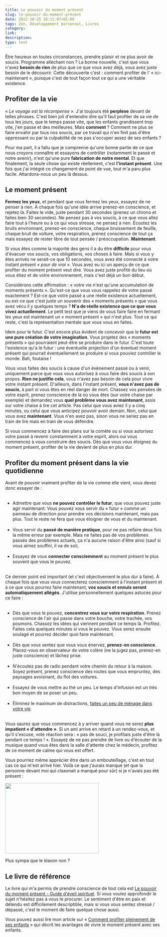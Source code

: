 ```yaml
---
title: Le pouvoir du moment présent
slug: le-pouvoir-du-moment-présent
date: 2012-10-25 10:11:07+02:00
tags: Zen, Développement personnel, Livres
category: 
link: 
description: 
type: text
---
```


<p></p><p>Être heureux en toutes circonstances, prendre plaisir et ne plus avoir de soucis. Programme alléchant non ? La bonne nouvelle, c'est que vous n'avez <strong>besoin de rien</strong> de plus que ce que vous avez déjà, vous avez juste besoin de le découvrir. Cette découverte c'est : comment profiter de l' « ici-maintenant », puisque c'est de tout façon tout ce qui a une véritable existence.</p><p></p>
<!-- TEASER_END -->
<p></p><h2>Profiter de la vie</h2><p></p>

<p></p><p><em>« Le voyage est la récompense »</em>. J'ai toujours été <strong>perplexe</strong> devant de telles phrases. C'est bien joli d'entendre dire qu'il faut profiter de sa vie de tous les jours, que le temps passe vite, que les enfants grandissent trop vite, j'en passe et des meilleures. Mais <strong>comment</strong> ? Comment ne plus se faire envahir par tous nos soucis, par ce travail qui n'en finit pas d'être oppressant ou par la culpabilité de ne pas s'occuper assez de ses enfants ?</p><p></p>

<p></p><p>Pour ma part, il a fallu que je comprenne qu'une bonne partie de ce que nous croyons connaître et essayons de contrôler (notamment le passé et notre avenir), n'est qu'une pure <strong>fabrication de notre mental</strong>. Et que finalement, la seule chose qui existe réellement, c'est <strong>l'instant présent</strong>. Une fois que j'ai intégré ce changement de point de vue, tout m'a paru plus facile. Attardons-nous un peu là dessus.</p><p></p>

<p></p><h2>Le moment présent</h2><p></p>

<p></p><p><strong>Fermez les yeux</strong>, et pendant que vous fermez les yeux, essayez de ne penser à rien. À chaque fois qu'une idée arrive prenez-en conscience, et rejetez là. Faites le vide, juste pendant 30 secondes (prenez un chrono et faites bien 30 secondes). Ne pensez pas à vos soucis, à ce que vous allez faire tout à l'heure ou à ce qui vous stresse, ne pensez à rien. Écoutez les bruits environnant, prenez-en conscience, chaque bruissement de feuille, chaque bruit de voiture, votre respiration, prenez conscience de tout ça mais essayez de rester libre de tout pensée / préoccupation. <strong>Maintenant</strong>.</p><p></p>

<p></p><p>Si vous êtes comme la majorité des gens il a du être <strong>difficile</strong> pour vous d'évacuer vos soucis, vos obligations, vos choses à faire. Mais si vous y êtes arrivés ne serait-ce que 10 secondes, vous avez été connecté à votre instant présent <em>« pour de vrai »</em>. Vous avez eu ici un aperçu de ce que profiter du moment présent veut dire. Vous avez juste profité du lieu où vous étiez et de votre environnement, mais c'est déjà un bon début.</p><p></p>

<p></p><p>Considérons cette affirmation : « votre vie n'est qu'une accumulation de moments présents ». Qu'est-ce que vous vous rappelez de votre passé exactement ? Est-ce que votre passé a une réelle existence actuellement, ou est-ce que c'est juste un souvenir des « moments présents » que vous avez vécu il y quelques temps ? <strong>N'a de réelle existence que ce que vous vivez actuellement</strong>. Le petit test que je viens de vous faire faire en fermant les yeux est maintenant un « moment présent » qui n'est plus. Tout ce qui reste, c'est la représentation mentale que vous vous en faites.</p><p></p>

<p></p><p>Idem pour le futur. C'est encore plus évident de concevoir que le <strong>futur est une pure création de votre imagination</strong>. Vous projetez des « moments présents » qui pourraient peut-être se produire dans le futur. C'est toute l'existence qu'a le futur : une éventuelle projection d'un éventuel moment présent qui pourrait éventuellement se produire si vous pouviez contrôler le monde. Bah, foutaise !</p><p></p>

<p></p><p>Vous vous faites des soucis à cause d'un évènement passé ou à venir, uniquement parce que vous vous autorisez à vous faire des soucis à son propos. <strong>Rien ne justifie cela</strong>, vous n'avez pas besoin de cela pour vivre votre instant présent. D'ailleurs, dans l'instant présent, <strong>vous n'avez pas de soucis</strong>, à part si vous êtes en réel danger de mort. Chassez vos pensées de votre esprit, prenez conscience de là où vous êtes (sur votre chaise par exemple) et demandez vous <strong>quel problème vous avez maintenant</strong>, assis sur votre chaise à lire cet article. Pas celui que vous aviez il y a cinq minutes, ou celui que vous anticipez pouvoir avoir demain. Non, celui que vous avez <strong>maintenant</strong>. Vous n'en avez pas, sinon vous ne seriez pas en train de lire mais en train de vous défendre.</p><p></p>

<p></p><p>Si vous commencez à faire des plans sur la comète ou si vous autorisez votre passé à revenir constamment à votre esprit, alors oui vous commencez à vous construire des soucis. Dès que vous vous éloignez du moment présent, profiter de la vie devient de plus en plus dur.</p><p></p>

<p></p><h2>Profiter du moment présent dans la vie quotidienne</h2><p></p>

<p></p><p>Avant de pouvoir vraiment profiter de la vie comme elle vient, vous devez donc essayer de :</p><p></p>

<p></p><ul><br><li>Admettre que vous <strong>ne pouvez contrôler le futur</strong>, que vous pouvez juste agir maintenant. Vous pouvez vous servir du « futur » comme un panneau de direction pour prendre vos décisions maintenant, mais pas plus. Tout le reste ne fera que vous éloigner de vous et du maintenant.</li><br><li>Vous servir du <strong>passé de manière pratique</strong>, pour ne pas refaire deux fois la même erreur par exemple. Mais ne faites pas de vos problèmes passés des problèmes actuels, ça n'a aucune raison d'être ainsi (sauf si vous aimez souffrir, il va de soi).</li><br><li>Essayez de vous <strong>connecter consciemment</strong> au moment présent le plus souvent que vous le pouvez.</li><br></ul><p></p>

<p></p><p>Ce dernier point est important (et c'est objectivement le plus dur à faire). À chaque fois que vous vous connecterez consciemment à l'instant présent et à ce que vous pourrez faire maintenant, <strong>vos soucis et ennuis seront automatiquement allégés</strong>. J'utilise personnellement quelques astuces pour ce faire :</p><p></p>

<p></p><ul><br><li>Dès que vous le pouvez, <strong>concentrez vous sur votre respiration</strong>. Prenez conscience de l'air qui passe dans votre bouche, votre trachée, vos poumons. Chassez les idées qui viennent pendant ce temps là. Profitez. Faites cela quelques minutes si vous le pouvez. Vous serez ensuite soulagé et pourrez décider quoi faire maintenant.</li><br><li>Dès que vous sentez que vous vous énervez, <strong>prenez-en conscience</strong>. Placez-vous en observateur de votre colère (ne la jugez pas, prenez-en juste conscience) et lâchez prise.</li><br><li>N'écoutez pas de radio pendant votre chemin du retour à la maison. Soyez présent, prenez conscience des routes que vous empruntez, des paysages avoisinant, du flot des voitures.</li><br><li>Essayez de vous mettre au thé un peu. Le temps d'infusion est un très bon moyen de se poser un peu.</li><br><li>Éliminez le maximum de distractions, <a href="/blog/jai-pas-le-temps-la-pire-excuse-qui-soit/">faites un peu de ménage dans votre vie</a>.</li><br></ul><p></p>

<p></p><p>Vous saurez que vous commencez à y arriver quand vous ne serez <strong>plus impatient « d'attendre »</strong>. Si un ami arrive en retard à un rendez-vous, et qu'il s'excuse, vote réaction sera : « pas de souci, je profitais juste d'être là pendant ce temps ! ». Essayez de ne pas prendre de livre ou d'écouter de la musique quand vous êtes dans la salle d'attente chez le médecin, profitez de ce moment de calme qui vous est offert.</p><p></p>

<p></p><p>Vous pourriez même apprécier être dans un embouteillage, c'est en tout cas ce qui m'est arrivé hier. Voilà ce que j'aurais manqué (et que la personne devant moi qui claxonait a manqué pour sûr) si je n'avais pas été présent :</p><p></p>

<p></p><p class="text-center"><a href="https://data.jousse.org/blog/2012-10-23-09.01.30.jpg"><img alt="" class="aligncenter size-medium wp-image-166" height="225" src="https://data.jousse.org/blog/2012-10-23-09.01.30-300x225.jpg" title="Levé de soleil au Mans" width="300"></a></p><p></p>

<p></p><p>Plus sympa que le klaxon non ?</p><p></p>

<p></p><h2>Le livre de référence</h2><p></p>

<p></p><p>Le livre qui m'a permis de prendre conscience de tout cela est <a href="http://www.amazon.fr/gp/product/2290020206/ref=as_li_ss_tl?ie=UTF8&amp;tag=vincjous-21&amp;linkCode=as2&amp;camp=1642&amp;creative=19458&amp;creativeASIN=2290020206">Le pouvoir du moment présent - Guide d'éveil spirituel</a>. Si vous voulez approfondir le sujet n'hésitez pas à vous le procurer. Le sentiment d'être en paix et détendu est difficilement descriptible, mais si vous vous sentez stressé / dépassé, c'est le moment de faire quelque chose aussi.</p><p></p>

<p></p><p>Vous pouvez aussi lire mon article sur « <a href="/blog/comment-pleinement-profiter-de-ses-enfants/">Comment profiter pleinement de ses enfants</a> » qui décrit les avantages de vivre le moment présent avec ses enfants.</p><p></p>
